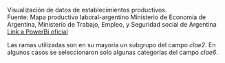 Visualización de datos de establecimientos productivos.  
Fuente: Mapa productivo laboral-argentino Ministerio de Economía de Argentina, Ministerio de Trabajo, Empleo, y Seguridad social de Argentina  
[Link a PowerBi oficial](blank:https://app.powerbi.com/view?r=eyJrIjoiM2Q4MjQ5ODctYzE5MS00MTAyLWI3YWEtMTUwYWMzNWVjZmQyIiwidCI6ImNiODg0ZGI1LTI0ODUtNGY5Yi05MzhlLTNlNjIxZjIyMjU3YiIsImMiOjR9&utm_source=Cenital&utm_campaign=9d3266e45b-TU_107&utm_medium=email&utm_term=0_a38084492c-9d3266e45b-432868278)

Las ramas utilizadas son en su mayoría un subgrupo del campo _clae2_. En algunos casos se seleccionaron solo algunas categorías del campo _clae6_. 